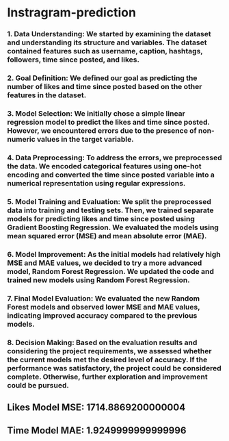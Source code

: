 # Instragram-prediction


### 1. Data Understanding: We started by examining the dataset and understanding its structure and variables. The dataset contained features such as username, caption, hashtags, followers, time since posted, and likes.

### 2. Goal Definition: We defined our goal as predicting the number of likes and time since posted based on the other features in the dataset.

### 3. Model Selection: We initially chose a simple linear regression model to predict the likes and time since posted. However, we encountered errors due to the presence of non-numeric values in the target variable.

### 4. Data Preprocessing: To address the errors, we preprocessed the data. We encoded categorical features using one-hot encoding and converted the time since posted variable into a numerical representation using regular expressions.

### 5. Model Training and Evaluation: We split the preprocessed data into training and testing sets. Then, we trained separate models for predicting likes and time since posted using Gradient Boosting Regression. We evaluated the models using mean squared error (MSE) and mean absolute error (MAE).

### 6. Model Improvement: As the initial models had relatively high MSE and MAE values, we decided to try a more advanced model, Random Forest Regression. We updated the code and trained new models using Random Forest Regression.

### 7. Final Model Evaluation: We evaluated the new Random Forest models and observed lower MSE and MAE values, indicating improved accuracy compared to the previous models.

### 8. Decision Making: Based on the evaluation results and considering the project requirements, we assessed whether the current models met the desired level of accuracy. If the performance was satisfactory, the project could be considered complete. Otherwise, further exploration and improvement could be pursued.

## Likes Model MSE: 1714.8869200000004
## Time Model MAE: 1.9249999999999996
